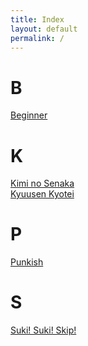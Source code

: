 ```yaml
---
title: Index
layout: default
permalink: /
---
```

# B
[Beginner](/beginner)
# K
[Kimi no Senaka](/kiminosenaka)<br>
[Kyuusen Kyotei](/kyuusenkyotei)
# P
[Punkish](/punkish)
# S
[Suki! Suki! Skip!](/sukisukiskip)
